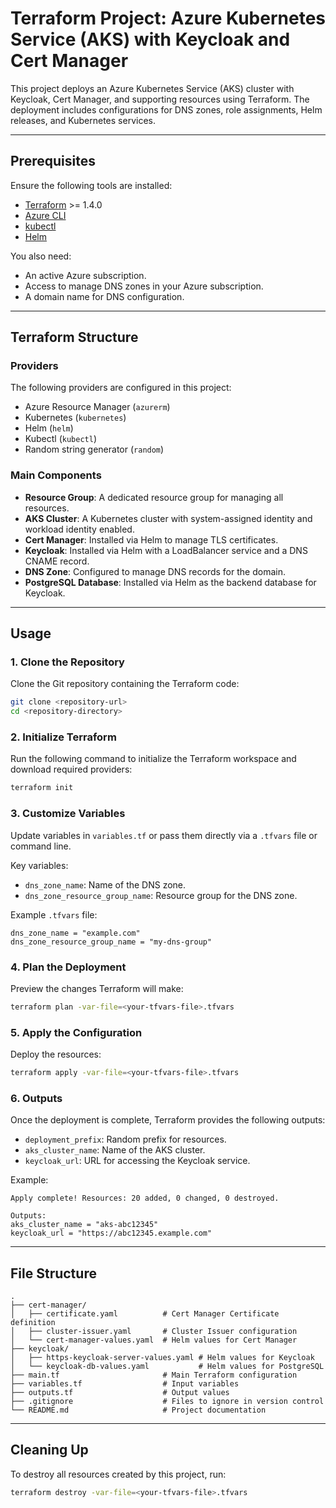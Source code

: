 # Terraform Project: Azure Kubernetes Service (AKS) with Keycloak and Cert Manager

This project deploys an Azure Kubernetes Service (AKS) cluster with Keycloak, Cert Manager, and supporting resources using Terraform. The deployment includes configurations for DNS zones, role assignments, Helm releases, and Kubernetes services.

---

## **Prerequisites**

Ensure the following tools are installed:
- [Terraform](https://www.terraform.io/downloads.html) >= 1.4.0
- [Azure CLI](https://learn.microsoft.com/en-us/cli/azure/install-azure-cli)
- [kubectl](https://kubernetes.io/docs/tasks/tools/install-kubectl/)
- [Helm](https://helm.sh/docs/intro/install/)

You also need:
- An active Azure subscription.
- Access to manage DNS zones in your Azure subscription.
- A domain name for DNS configuration.

---

## **Terraform Structure**

### **Providers**
The following providers are configured in this project:
- Azure Resource Manager (`azurerm`)
- Kubernetes (`kubernetes`)
- Helm (`helm`)
- Kubectl (`kubectl`)
- Random string generator (`random`)

### **Main Components**
- **Resource Group**: A dedicated resource group for managing all resources.
- **AKS Cluster**: A Kubernetes cluster with system-assigned identity and workload identity enabled.
- **Cert Manager**: Installed via Helm to manage TLS certificates.
- **Keycloak**: Installed via Helm with a LoadBalancer service and a DNS CNAME record.
- **DNS Zone**: Configured to manage DNS records for the domain.
- **PostgreSQL Database**: Installed via Helm as the backend database for Keycloak.

---

## **Usage**

### **1. Clone the Repository**
Clone the Git repository containing the Terraform code:
```bash
git clone <repository-url>
cd <repository-directory>
```

### **2. Initialize Terraform**
Run the following command to initialize the Terraform workspace and download required providers:
```bash
terraform init
```

### **3. Customize Variables**
Update variables in `variables.tf` or pass them directly via a `.tfvars` file or command line.

Key variables:
- `dns_zone_name`: Name of the DNS zone.
- `dns_zone_resource_group_name`: Resource group for the DNS zone.

Example `.tfvars` file:
```hcl
dns_zone_name = "example.com"
dns_zone_resource_group_name = "my-dns-group"
```

### **4. Plan the Deployment**
Preview the changes Terraform will make:
```bash
terraform plan -var-file=<your-tfvars-file>.tfvars
```

### **5. Apply the Configuration**
Deploy the resources:
```bash
terraform apply -var-file=<your-tfvars-file>.tfvars
```

### **6. Outputs**
Once the deployment is complete, Terraform provides the following outputs:
- `deployment_prefix`: Random prefix for resources.
- `aks_cluster_name`: Name of the AKS cluster.
- `keycloak_url`: URL for accessing the Keycloak service.

Example:
```plaintext
Apply complete! Resources: 20 added, 0 changed, 0 destroyed.

Outputs:
aks_cluster_name = "aks-abc12345"
keycloak_url = "https://abc12345.example.com"
```

---

## **File Structure**

```plaintext
.
├── cert-manager/
│   ├── certificate.yaml          # Cert Manager Certificate definition
│   ├── cluster-issuer.yaml       # Cluster Issuer configuration
│   └── cert-manager-values.yaml  # Helm values for Cert Manager
├── keycloak/
│   ├── https-keycloak-server-values.yaml # Helm values for Keycloak
│   └── keycloak-db-values.yaml           # Helm values for PostgreSQL
├── main.tf                       # Main Terraform configuration
├── variables.tf                  # Input variables
├── outputs.tf                    # Output values
├── .gitignore                    # Files to ignore in version control
└── README.md                     # Project documentation
```


---

## **Cleaning Up**
To destroy all resources created by this project, run:
```bash
terraform destroy -var-file=<your-tfvars-file>.tfvars
```

